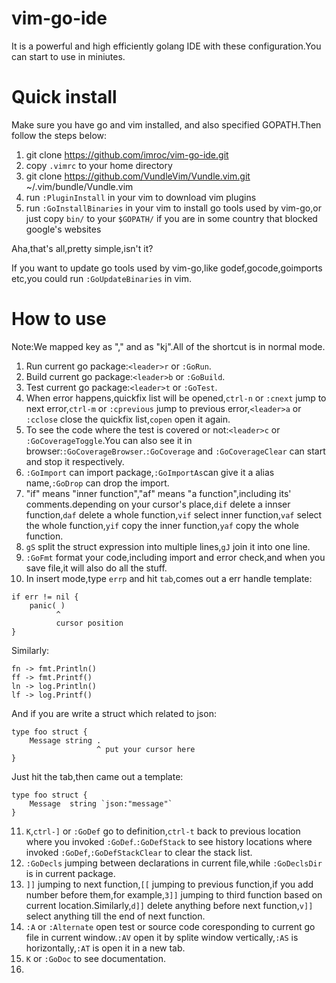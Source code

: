 # vim-go-ide
It is a powerful and high efficiently golang IDE with these configuration.You can start to use in miniutes.

# Quick install
Make sure you have go and vim installed, and also specified GOPATH.Then follow the steps below:

1.  git clone https://github.com/imroc/vim-go-ide.git
2.  copy `.vimrc` to your home directory
3.  git clone https://github.com/VundleVim/Vundle.vim.git ~/.vim/bundle/Vundle.vim
4.  run `:PluginInstall` in your vim to download vim plugins
5.  run `:GoInstallBinaries` in your vim to install go tools used by vim-go,or just copy `bin/` to your `$GOPATH/` if you are in some country that blocked google's websites

Aha,that's all,pretty simple,isn't it?

If you want to update go tools used by vim-go,like godef,gocode,goimports etc,you could run `:GoUpdateBinaries` in vim.

# How to use
Note:We mapped key <leader> as "," and <esc> as "kj".All of the shortcut is in normal mode.

1.  Run current go package:`<leader>r` or `:GoRun`.
2.  Build current go package:`<leader>b` or `:GoBuild`.
3.  Test current go package:`<leader>t` or `:GoTest`.
4.  When error happens,quickfix list will be opened,`ctrl-n` or `:cnext` jump to next error,`ctrl-m` or `:cprevious` jump to previous error,`<leader>a` or `:cclose` close the quickfix list,`copen` open it again.
5.  To see the code where the test is covered or not:`<leader>c` or `:GoCoverageToggle`.You can also see it in browser:`:GoCoverageBrowser`.`:GoCoverage` and `:GoCoverageClear` can start and stop it respectively.
6.  `:GoImport` can import package,`:GoImportAs`can give it a alias name,`:GoDrop` can drop the import.
7.  "if" means "inner function","af" means "a function",including its' comments.depending on your cursor's place,`dif` delete a innser function,`daf` delete a whole function,`vif` select inner function,`vaf` select the whole function,`yif` copy the inner function,`yaf` copy the whole function.
8.  `gS` split the struct expression into multiple lines,`gJ` join it into one line.
9.  `:GoFmt` format your code,including import and error check,and when you save file,it will also do all the stuff.
10.  In insert mode,type `errp` and hit `tab`,comes out a err handle template:

```
if err != nil {
    panic( )
          ^
          cursor position
}
```

Similarly:

```
fn -> fmt.Println()
ff -> fmt.Printf()
ln -> log.Println()
lf -> log.Printf()
```

And if you are write a struct which related to json:

```
type foo struct {
    Message string .
                   ^ put your cursor here 
}
```

Just hit the tab,then came out a template:

```
type foo struct {
	Message  string `json:"message"`
}
```

11. `K`,`ctrl-]` or `:GoDef` go to definition,`ctrl-t` back to previous location where you invoked `:GoDef`.`:GoDefStack` to see history locations where invoked `:GoDef`,`:GoDefStackClear` to clear the stack list.
12. `:GoDecls` jumping between declarations in current file,while `:GoDeclsDir` is in current package.
13. `]]` jumping to next function,`[[` jumping to previous function,if you add number before them,for example,`3]]` jumping to third function based on current location.Similarly,`d]]` delete anything before next function,`v]]` select anything till the end of next function.
14. `:A` or `:Alternate` open test or source code coresponding to current go file in current window.`:AV` open it by splite window vertically,`:AS` is horizontally,`:AT` is open it in a new tab. 
15. `K` or `:GoDoc` to see documentation.
16. 
